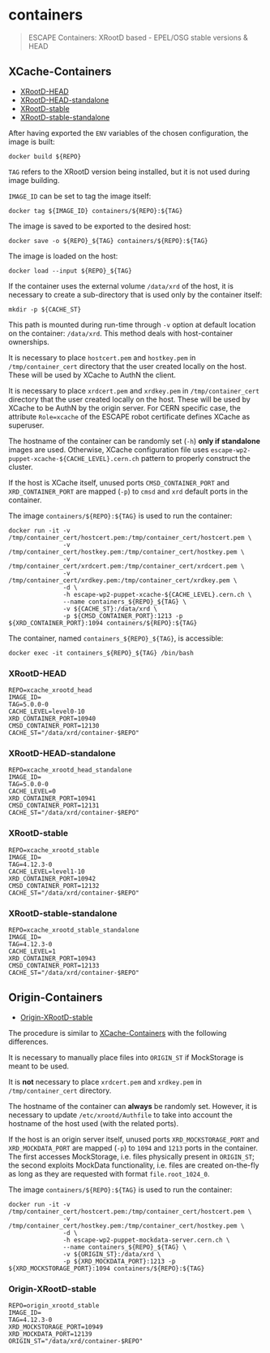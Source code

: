 # containers
> ESCAPE Containers: XRootD based - EPEL/OSG stable versions & HEAD

## XCache-Containers

- [XRootD-HEAD](#xrootd-head)
- [XRootD-HEAD-standalone](#xrootd-head-standalone)
- [XRootD-stable](#xrootd-stable)
- [XRootD-stable-standalone](#xrootd-stable-standalone)

After having exported the `ENV` variables of the chosen configuration, the image is built:
```
docker build ${REPO}
```
`TAG` refers to the XRootD version being installed, but it is not used during image building.

`IMAGE_ID` can be set to tag the image itself:
```
docker tag ${IMAGE_ID} containers/${REPO}:${TAG}
```

The image is saved to be exported to the desired host:
```
docker save -o ${REPO}_${TAG} containers/${REPO}:${TAG}
```
The image is loaded on the host:
```
docker load --input ${REPO}_${TAG}
```

If the container uses the external volume `/data/xrd` of the host, it is necessary to create a sub-directory that is used only by the container itself:
```
mkdir -p ${CACHE_ST}
```
This path is mounted during run-time through `-v` option at default location on the container: `/data/xrd`.
This method deals with host-container ownerships.

It is necessary to place `hostcert.pem` and `hostkey.pem` in `/tmp/container_cert` directory that the user created locally on the host.
These will be used by XCache to AuthN the client.

It is necessary to place `xrdcert.pem` and `xrdkey.pem` in `/tmp/container_cert` directory that the user created locally on the host.
These will be used by XCache to be AuthN by the origin server.
For CERN specific case, the attribute `Role=xcache` of the ESCAPE robot certificate defines XCache as superuser.

The hostname of the container can be randomly set (`-h`) **only if standalone** images are used.
Otherwise, XCache configuration file uses `escape-wp2-puppet-xcache-${CACHE_LEVEL}.cern.ch` pattern to properly construct the cluster.


If the host is XCache itself, unused ports `CMSD_CONTAINER_PORT` and `XRD_CONTAINER_PORT` are mapped (`-p`) to `cmsd` and `xrd` default ports in the container.

The image `containers/${REPO}:${TAG}` is used to run the container:
```
docker run -it -v /tmp/container_cert/hostcert.pem:/tmp/container_cert/hostcert.pem \
               -v /tmp/container_cert/hostkey.pem:/tmp/container_cert/hostkey.pem \
               -v /tmp/container_cert/xrdcert.pem:/tmp/container_cert/xrdcert.pem \
               -v /tmp/container_cert/xrdkey.pem:/tmp/container_cert/xrdkey.pem \
               -d \
               -h escape-wp2-puppet-xcache-${CACHE_LEVEL}.cern.ch \
               --name containers_${REPO}_${TAG} \
               -v ${CACHE_ST}:/data/xrd \
               -p ${CMSD_CONTAINER_PORT}:1213 -p ${XRD_CONTAINER_PORT}:1094 containers/${REPO}:${TAG}
```

The container, named `containers_${REPO}_${TAG}`, is accessible:
```
docker exec -it containers_${REPO}_${TAG} /bin/bash
```



### XRootD-HEAD
```
REPO=xcache_xrootd_head
IMAGE_ID=
TAG=5.0.0-0
CACHE_LEVEL=level0-10
XRD_CONTAINER_PORT=10940
CMSD_CONTAINER_PORT=12130
CACHE_ST="/data/xrd/container-$REPO"
```

### XRootD-HEAD-standalone
```
REPO=xcache_xrootd_head_standalone
IMAGE_ID=
TAG=5.0.0-0
CACHE_LEVEL=0
XRD_CONTAINER_PORT=10941
CMSD_CONTAINER_PORT=12131
CACHE_ST="/data/xrd/container-$REPO"
```

### XRootD-stable
```
REPO=xcache_xrootd_stable
IMAGE_ID=
TAG=4.12.3-0
CACHE_LEVEL=level1-10
XRD_CONTAINER_PORT=10942
CMSD_CONTAINER_PORT=12132
CACHE_ST="/data/xrd/container-$REPO"
```

### XRootD-stable-standalone
```
REPO=xcache_xrootd_stable_standalone
IMAGE_ID=
TAG=4.12.3-0
CACHE_LEVEL=1
XRD_CONTAINER_PORT=10943
CMSD_CONTAINER_PORT=12133
CACHE_ST="/data/xrd/container-$REPO"
```

## Origin-Containers

- [Origin-XRootD-stable](#origin-xrootd-stable)

The procedure is similar to [XCache-Containers](#xcache-containers) with the following differences.

It is necessary to manually place files into `ORIGIN_ST` if MockStorage is meant to be used.

It is **not** necessary to place `xrdcert.pem` and `xrdkey.pem` in `/tmp/container_cert` directory.

The hostname of the container can **always** be randomly set.
However, it is necessary to update `/etc/xrootd/Authfile` to take into account the hostname of the host used (with the related ports).


If the host is an origin server itself, unused ports `XRD_MOCKSTORAGE_PORT` and `XRD_MOCKDATA_PORT` are mapped (`-p`) to `1094` and `1213` ports in the container.
The first accesses MockStorage, i.e. files physically present in `ORIGIN_ST`;
the second exploits MockData functionality, i.e. files are created on-the-fly as long as they are requested with format `file.root_1024_0`.

The image `containers/${REPO}:${TAG}` is used to run the container:
```
docker run -it -v /tmp/container_cert/hostcert.pem:/tmp/container_cert/hostcert.pem \
               -v /tmp/container_cert/hostkey.pem:/tmp/container_cert/hostkey.pem \
               -d \
               -h escape-wp2-puppet-mockdata-server.cern.ch \
               --name containers_${REPO}_${TAG} \
               -v ${ORIGIN_ST}:/data/xrd \
               -p ${XRD_MOCKDATA_PORT}:1213 -p ${XRD_MOCKSTORAGE_PORT}:1094 containers/${REPO}:${TAG}

```

### Origin-XRootD-stable
```
REPO=origin_xrootd_stable
IMAGE_ID=
TAG=4.12.3-0
XRD_MOCKSTORAGE_PORT=10949
XRD_MOCKDATA_PORT=12139
ORIGIN_ST="/data/xrd/container-$REPO"
```